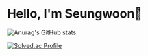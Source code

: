 # Hello, I'm Seungwoon👋     
![Anurag's GitHub stats](https://github-readme-stats.vercel.app/api?username=FrancisJeon&show_icons=true&theme=radical)

[![Solved.ac Profile](http://mazassumnida.wtf/api/v2/generate_badge?boj=jsw00827)](https://solved.ac/jsw00827/)
